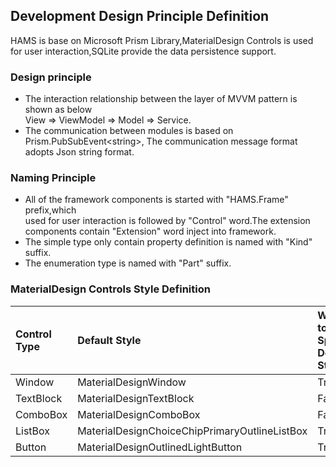 ## Development Design Principle Definition  

HAMS is base on Microsoft Prism Library,MaterialDesign Controls is used for 
user interaction,SQLite provide the data persistence support.

### Design principle
- The interaction relationship between the layer of MVVM pattern is shown as below  
  View => ViewModel => Model => Service.  
- The communication between modules is based on Prism.PubSubEvent\<string>,
  The communication message format adopts Json string format.  

### Naming Principle  
- All of the framework components is started with "HAMS.Frame" prefix,which  
  used for user interaction is followed by "Control" word.The extension  
  components contain "Extension" word inject into framework.
- The simple type only contain property definition is named with "Kind" suffix.  
- The enumeration type is named with "Part" suffix.  

### MaterialDesign Controls Style Definition  
| Control Type  | Default Style | Whether to Specify Default Style |
| :----         | :----         | :----                            |
| Window        | MaterialDesignWindow                          | True  |
| TextBlock     | MaterialDesignTextBlock                       | False |
| ComboBox      | MaterialDesignComboBox                        | False |
| ListBox       | MaterialDesignChoiceChipPrimaryOutlineListBox | True  |
| Button        | MaterialDesignOutlinedLightButton             | True  |